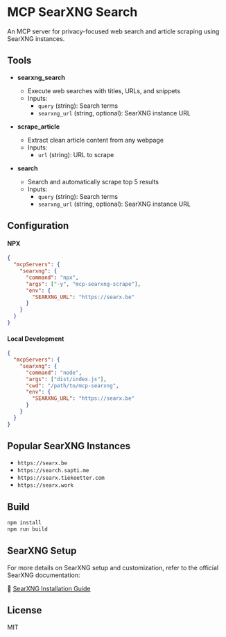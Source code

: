 # MCP SearXNG Search

An MCP server for privacy-focused web search and article scraping using SearXNG instances.

## Tools

- **searxng_search**

  - Execute web searches with titles, URLs, and snippets
  - Inputs:
    - `query` (string): Search terms
    - `searxng_url` (string, optional): SearXNG instance URL

- **scrape_article**

  - Extract clean article content from any webpage
  - Inputs:
    - `url` (string): URL to scrape

- **search**
  - Search and automatically scrape top 5 results
  - Inputs:
    - `query` (string): Search terms
    - `searxng_url` (string, optional): SearXNG instance URL

## Configuration

#### NPX

```json
{
  "mcpServers": {
    "searxng": {
      "command": "npx",
      "args": ["-y", "mcp-searxng-scrape"],
      "env": {
        "SEARXNG_URL": "https://searx.be"
      }
    }
  }
}
```

#### Local Development

```json
{
  "mcpServers": {
    "searxng": {
      "command": "node",
      "args": ["dist/index.js"],
      "cwd": "/path/to/mcp-searxng",
      "env": {
        "SEARXNG_URL": "https://searx.be"
      }
    }
  }
}
```

## Popular SearXNG Instances

- `https://searx.be`
- `https://search.sapti.me`
- `https://searx.tiekoetter.com`
- `https://searx.work`

## Build

```bash
npm install
npm run build
```

## SearXNG Setup

For more details on SearXNG setup and customization, refer to the official SearXNG documentation:

🔗 [SearXNG Installation Guide](https://docs.searxng.org/admin/installation.html)

## License

MIT
